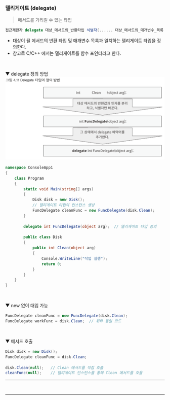 ### 델리게이트 (delegate)
> 메서드를 가리킬 수 있는 타입

```csharp
접근제한자 delegate 대상_메서드의_반환타입 식별자(...... 대상_메서드의_매개변수_목록 ......)
```
- 대상이 될 메서드의 반환 타입 및 매개변수 목록과 일치하는 델리게이트 타입을 정의한다.
- 참고로 C/C++ 에서는 델리게이트를 함수 포인터라고 한다.
<br>

▼ delegate 정의 방법    
<img src="./Images/4_11.png" width="700"/>
<br>

```csharp
namespace ConsoleApp1
{
    class Program
    {
        static void Main(string[] args)
        {
            Disk disk = new Disk();
            // 델리게이트 타입의 인스턴스 생성
            FuncDelegate cleanFunc = new FuncDelegate(disk.Clean);
        }

        delegate int FuncDelegate(object arg);  // 델리게이트 타입 정의

        public class Disk
        {
            public int Clean(object arg)
            {
                Console.WriteLine("작업 실행");
                return 0;
            }
        }
    }
}
```
<br>

▼ new 없이 대입 가능    
```csharp
FuncDelegate cleanFunc = new FuncDelegate(disk.Clean);
FuncDelegate workFunc = disk.Clean;  // 위와 동일 코드
```
<br>

▼ 메서드 호출    
```csharp
Disk disk = new Disk();
FuncDelegate cleanFunc = disk.Clean;

disk.Clean(null);   // Clean 메서드를 직접 호출
cleanFunc(null);    // 델리게이트 인스턴스를 통해 Clean 메서드를 호울
```

****
<br>



****
<br>
